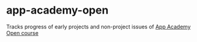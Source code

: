 # app-academy-open
Tracks progress of early projects and non-project issues of [App Academy Open course](https://open.appacademy.io/) 
